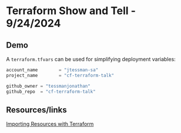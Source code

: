 # Terraform Show and Tell - 9/24/2024


## Demo
A `terraform.tfvars` can be used for simplifying deployment variables:

```terraform
account_name        = "jtessman-sa"
project_name        = "cf-terraform-talk"

github_owner = "tessmanjonathan"
github_repo  = "cf-terraform-talk"
```

## Resources/links

[Importing Resources with Terraform](https://www.youtube.com/watch?v=ab3VNaZgyEg)